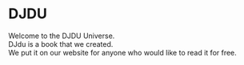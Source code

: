 # DJDU
Welcome to the DJDU Universe.<br/>
DJdu is a book that we created.<br/>
We put it on our website for anyone who would like to read it for free.<br/>
